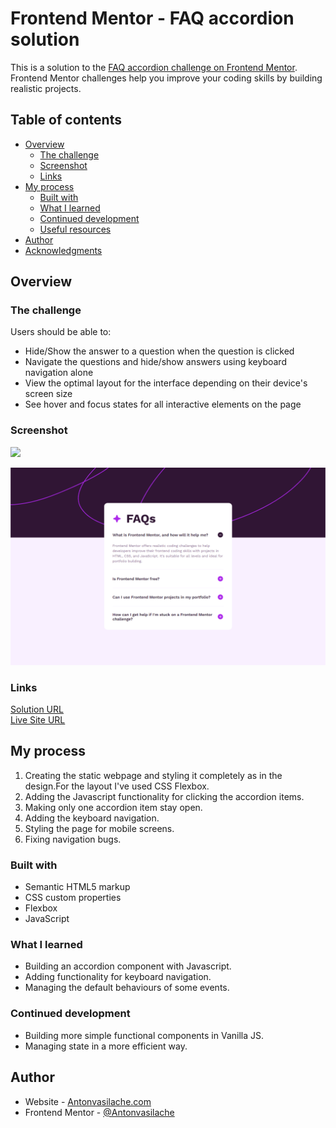 # Frontend Mentor - FAQ accordion solution

This is a solution to the [FAQ accordion challenge on Frontend Mentor](https://www.frontendmentor.io/challenges/faq-accordion-wyfFdeBwBz). Frontend Mentor challenges help you improve your coding skills by building realistic projects.

## Table of contents

- [Overview](#overview)
  - [The challenge](#the-challenge)
  - [Screenshot](#screenshot)
  - [Links](#links)
- [My process](#my-process)
  - [Built with](#built-with)
  - [What I learned](#what-i-learned)
  - [Continued development](#continued-development)
  - [Useful resources](#useful-resources)
- [Author](#author)
- [Acknowledgments](#acknowledgments)

## Overview

### The challenge

Users should be able to:

- Hide/Show the answer to a question when the question is clicked
- Navigate the questions and hide/show answers using keyboard navigation alone
- View the optimal layout for the interface depending on their device's screen size
- See hover and focus states for all interactive elements on the page

### Screenshot

![](./screenshot.jpg)

![screenshot](screenshot.png)

### Links

[Solution URL](https://github.com/Antonvasilache/faq-accordion)  
[Live Site URL](https://faq-accordion-av.netlify.app/)

## My process

1. Creating the static webpage and styling it completely as in the design.For the layout I've used CSS Flexbox.
2. Adding the Javascript functionality for clicking the accordion items.
3. Making only one accordion item stay open.
4. Adding the keyboard navigation.
5. Styling the page for mobile screens.
6. Fixing navigation bugs.

### Built with

- Semantic HTML5 markup
- CSS custom properties
- Flexbox
- JavaScript

### What I learned

- Building an accordion component with Javascript.
- Adding functionality for keyboard navigation.
- Managing the default behaviours of some events.

### Continued development

- Building more simple functional components in Vanilla JS.
- Managing state in a more efficient way.

## Author

- Website - [Antonvasilache.com](https://www.antonvasilache.com)
- Frontend Mentor - [@Antonvasilache](https://www.frontendmentor.io/profile/Antonvasilache)
